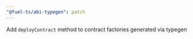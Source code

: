 ```yaml
---
"@fuel-ts/abi-typegen": patch
---
```


Add `deployContract` method to contract factories generated via typegen
